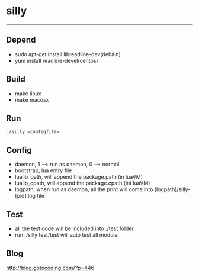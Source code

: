 # silly
--------
## Depend

- sudo apt-get install libreadline-dev(debain)
- yum install readline-devel(centos)

## Build

- make linux
- make macosx

## Run
    ./silly <configfile>

## Config

- daemon, 1 --> run as daemon, 0 --> normal
- bootstrap, lua entry file
- lualib_path, will append the package.path (in luaVM)
- lualib_cpath, will append the package.cpath (int luaVM)
- logpath, when run as daemon, all the print will come into [logpath]/silly-[pid].log file

## Test

- all the test code will be included into ./test folder
- run ./silly test/test will auto test all module

## Blog
http://blog.gotocoding.com/?p=446
